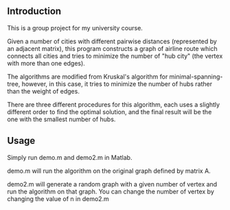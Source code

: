 ## Introduction

This is a group project for my university course.

Given a number of cities with different pairwise distances (represented by
an adjacent matrix), this program
constructs a graph of airline route which connects all cities and tries to
minimize the number of "hub city" (the vertex with more than one edges).

The algorithms are modified from Kruskal's algorithm for minimal-spanning-tree,
however, in this case, it tries to minimize the number of hubs rather than the
weight of edges.

There are three different procedures for this algorithm, each uses a slightly
different order to find the optimal solution, and the final result will be the
one with the smallest number of hubs.

## Usage

Simply run demo.m and demo2.m in Matlab.

demo.m will run the algorithm on the original graph defined by matrix A.

demo2.m will generate a random graph with a given number of vertex and run the
algorithm on that graph. You can change the number of vertex by changing the
value of n in demo2.m
